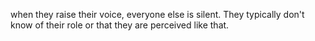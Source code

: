 when they raise their voice, everyone else is silent.
They typically don't know of their role or that they are perceived like that.